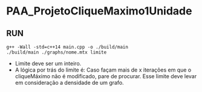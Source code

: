 # PAA_ProjetoCliqueMaximo1Unidade
## RUN

```
g++ -Wall -std=c++14 main.cpp -o ./build/main
./build/main ./graphs/nome.mtx limite

```
 - Limite deve ser um inteiro. 
- A lógica por trás do limite é: Caso façam mais de x iterações em que o cliqueMáximo não é modificado, pare de procurar. Esse limite deve levar em consideração a densidade de um grafo. 
